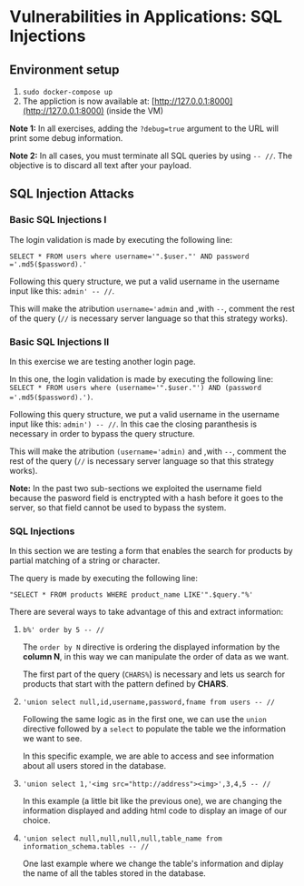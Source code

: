 # Vulnerabilities in Applications: SQL Injections

## Environment setup

1. `sudo docker-compose up`
2. The appliction is now available at: [http://127.0.0.1:8000](http://127.0.0.1:8000) (inside the VM)

**Note 1:** In all exercises, adding the `?debug=true` argument to the URL will print some debug information.

**Note 2:** In all cases, you must terminate all SQL queries by using `-- //`. The objective is to discard all text after your payload.


## SQL Injection Attacks

### Basic SQL Injections I

The login validation is made by executing the following line:

`SELECT * FROM users where username='".$user."' AND password ='.md5($password).'`

Following this query structure, we put a valid username in the username input like this: `admin' -- //`.

This will make the atribution `username='admin` and ,with `--`, comment the rest of the query (`//` is necessary server language so that this strategy works).

### Basic SQL Injections II

In this exercise we are testing another login page.

In this one, the login validation is made by executing the following line:
`SELECT * FROM users where (username='".$user."') AND (password ='.md5($password).')`.

Following this query structure, we put a valid username in the username input like this: `admin') -- //`. In this cae the closing paranthesis is necessary in order to bypass the query structure.

This will make the atribution `(username='admin)` and ,with `--`, comment the rest of the query (`//` is necessary server language so that this strategy works).

**Note:** In the past two sub-sections we exploited the username field because the pasword field is enctrypted with a hash before it goes to the server, so that field cannot be used to bypass the system.

### SQL Injections 

In this section we are testing a form that enables the search for products by partial matching of a string or character.

The query is made by executing the following line:

`"SELECT * FROM products WHERE product_name LIKE'".$query."%'`

There are several ways to take advantage of this and extract information:

 1. `b%' order by 5 -- //`
	 
    The `order by N` directive is ordering the displayed information by the **column N**, in this way we can manipulate the order of data as we want.
    
    The first part of the query (`CHARS%`) is necessary and lets us search for products that start with the pattern defined by **CHARS**.
	 
2. `'union select null,id,username,password,fname from users -- // `
	
    Following the same logic as in the first one, we can use the `union` directive followed by a `select` to populate the table we the information we want to see.
    
    In this specific example, we are able to access and see information about all users stored in the database.

3.  `'union select 1,'<img src="http://address"><img>',3,4,5 -- //`
	
    In this example (a little bit like the previous one), we are changing the information displayed and adding html code to display an image of our choice.

4. `'union select null,null,null,null,table_name from information_schema.tables -- //`
	
    One last example where we change the table's information and diplay the name of all the tables stored in the database.
